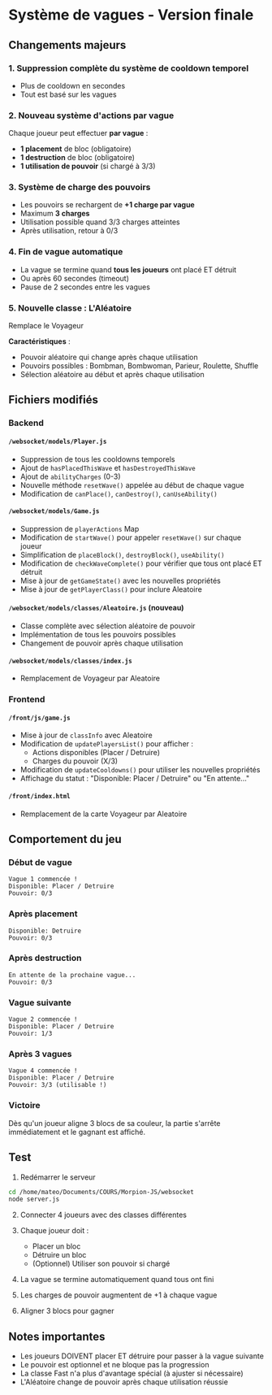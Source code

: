 # Système de vagues - Version finale

## Changements majeurs

### 1. Suppression complète du système de cooldown temporel
- Plus de cooldown en secondes
- Tout est basé sur les vagues

### 2. Nouveau système d'actions par vague

Chaque joueur peut effectuer **par vague** :
- **1 placement** de bloc (obligatoire)
- **1 destruction** de bloc (obligatoire)
- **1 utilisation de pouvoir** (si chargé à 3/3)

### 3. Système de charge des pouvoirs
- Les pouvoirs se rechargent de **+1 charge par vague**
- Maximum **3 charges**
- Utilisation possible quand 3/3 charges atteintes
- Après utilisation, retour à 0/3

### 4. Fin de vague automatique
- La vague se termine quand **tous les joueurs** ont placé ET détruit
- Ou après 60 secondes (timeout)
- Pause de 2 secondes entre les vagues

### 5. Nouvelle classe : L'Aléatoire
Remplace le Voyageur

**Caractéristiques** :
- Pouvoir aléatoire qui change après chaque utilisation
- Pouvoirs possibles : Bombman, Bombwoman, Parieur, Roulette, Shuffle
- Sélection aléatoire au début et après chaque utilisation

## Fichiers modifiés

### Backend

#### `/websocket/models/Player.js`
- Suppression de tous les cooldowns temporels
- Ajout de `hasPlacedThisWave` et `hasDestroyedThisWave`
- Ajout de `abilityCharges` (0-3)
- Nouvelle méthode `resetWave()` appelée au début de chaque vague
- Modification de `canPlace()`, `canDestroy()`, `canUseAbility()`

#### `/websocket/models/Game.js`
- Suppression de `playerActions` Map
- Modification de `startWave()` pour appeler `resetWave()` sur chaque joueur
- Simplification de `placeBlock()`, `destroyBlock()`, `useAbility()`
- Modification de `checkWaveComplete()` pour vérifier que tous ont placé ET détruit
- Mise à jour de `getGameState()` avec les nouvelles propriétés
- Mise à jour de `getPlayerClass()` pour inclure Aleatoire

#### `/websocket/models/classes/Aleatoire.js` (nouveau)
- Classe complète avec sélection aléatoire de pouvoir
- Implémentation de tous les pouvoirs possibles
- Changement de pouvoir après chaque utilisation

#### `/websocket/models/classes/index.js`
- Remplacement de Voyageur par Aleatoire

### Frontend

#### `/front/js/game.js`
- Mise à jour de `classInfo` avec Aleatoire
- Modification de `updatePlayersList()` pour afficher :
  - Actions disponibles (Placer / Detruire)
  - Charges du pouvoir (X/3)
- Modification de `updateCooldowns()` pour utiliser les nouvelles propriétés
- Affichage du statut : "Disponible: Placer / Detruire" ou "En attente..."

#### `/front/index.html`
- Remplacement de la carte Voyageur par Aleatoire

## Comportement du jeu

### Début de vague
```
Vague 1 commencée !
Disponible: Placer / Detruire
Pouvoir: 0/3
```

### Après placement
```
Disponible: Detruire
Pouvoir: 0/3
```

### Après destruction
```
En attente de la prochaine vague...
Pouvoir: 0/3
```

### Vague suivante
```
Vague 2 commencée !
Disponible: Placer / Detruire
Pouvoir: 1/3
```

### Après 3 vagues
```
Vague 4 commencée !
Disponible: Placer / Detruire
Pouvoir: 3/3 (utilisable !)
```

### Victoire
Dès qu'un joueur aligne 3 blocs de sa couleur, la partie s'arrête immédiatement et le gagnant est affiché.

## Test

1. Redémarrer le serveur
```bash
cd /home/mateo/Documents/COURS/Morpion-JS/websocket
node server.js
```

2. Connecter 4 joueurs avec des classes différentes

3. Chaque joueur doit :
   - Placer un bloc
   - Détruire un bloc
   - (Optionnel) Utiliser son pouvoir si chargé

4. La vague se termine automatiquement quand tous ont fini

5. Les charges de pouvoir augmentent de +1 à chaque vague

6. Aligner 3 blocs pour gagner

## Notes importantes

- Les joueurs DOIVENT placer ET détruire pour passer à la vague suivante
- Le pouvoir est optionnel et ne bloque pas la progression
- La classe Fast n'a plus d'avantage spécial (à ajuster si nécessaire)
- L'Aléatoire change de pouvoir après chaque utilisation réussie
